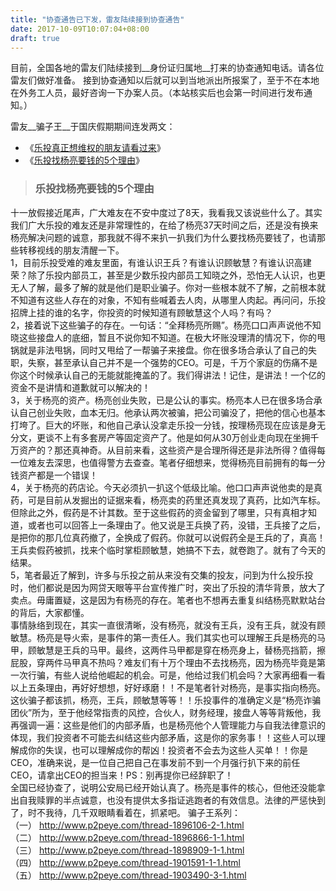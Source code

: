```yaml
---
title: "协查通告已下发，雷友陆续接到协查通告"
date: 2017-10-09T10:07:04+08:00
draft: true
---
```


目前，全国各地的雷友们陆续接到__身份证归属地__打来的协查通知电话。请各位雷友们做好准备。
接到协查通知以后就可以到当地派出所报案了，至于不在本地在外务工人员，最好咨询一下办案人员。（本站核实后也会第一时间进行发布通知。）  

雷友__骗子王__于国庆假期期间连发两文：

- 《[乐投真正想维权的朋友请看过来](http://www.p2peye.com/thread-1903490-1-1.html)》
- 《[乐投找杨亮要钱的5个理由](http://www.p2peye.com/thread-1903982-1-1.html)》


> ### 乐投找杨亮要钱的5个理由
十一放假接近尾声，广大难友在不安中度过了8天，我看我又该说些什么了。其实我们广大乐投的难友还是非常理性的，在给了杨亮37天时间之后，还是没有换来杨亮解决问题的诚意，那我就不得不来扒一扒我们为什么要找杨亮要钱了，也请那些转移视线的朋友清醒一下。  
1，目前乐投受难的难友里面，有谁认识王兵？有谁认识顾敏慧？有谁认识高建荣？除了乐投内部员工，甚至是少数乐投内部员工知晓之外，恐怕无人认识，也更无人了解，最多了解的就是他们是职业骗子。你对一些根本就不了解，之前根本就不知道有这些人存在的对象，不知有些喊着去人肉，从哪里人肉起。再问问，乐投招牌上挂的谁的名字，你投资的时候知道有顾敏慧这个人吗？有吗？  
2，接着说下这些骗子的存在。一句话：“全拜杨亮所赐”。杨亮口口声声说他不知晓这些接盘人的底细，暂且不说你知不知道。在极大坏账没理清的情况下，你的甩锅就是非法甩锅，同时又甩给了一帮骗子来接盘。你在很多场合承认了自己的失职，失察，甚至承认自己并不是一个强势的CEO。可是，千万个家庭的伤痛不是你这个时候承认自己的无能就能掩盖的了。我们得讲法！记住，是讲法！一个亿的资金不是讲情和道歉就可以解决的！  
3，关于杨亮的资产。杨亮创业失败，已是公认的事实。杨亮本人已在很多场合承认自己创业失败，血本无归。他承认两次被骗，把公司骗没了，把他的信心也基本打垮了。巨大的坏账，和他自己承认没拿走乐投一分钱，按理杨亮现在应该是身无分文，更谈不上有多套房产等固定资产了。他是如何从30万创业走向现在坐拥千万资产的？那还真神奇。从目前来看，这些资产是合理所得还是非法所得？值得每一位难友去深思，也值得警方去查查。笔者仔细想来，觉得杨亮目前拥有的每一分钱资产都是一个错误！  
4，关于杨亮的药店论。今天必须扒一扒这个低级比喻。他口口声声说他卖的是真药，可是目前从发掘出的证据来看，杨亮卖的药里还真发现了真药，比如汽车标。但除此之外，假药是不计其数。至于这些假药的资金留到了哪里，只有真相才知道，或者也可以回答上一条理由了。他又说是王兵换了药，没错，王兵接了之后，是把你的那几位真药撤了，全换成了假药。你就可以说假药全是王兵的了，真高！王兵卖假药被抓，找来个临时掌柜顾敏慧，她搞不下去，就卷跑了。就有了今天的结果。  
5，笔者最近了解到，许多与乐投之前从来没有交集的投友，问到为什么投乐投时，他们都说是因为网贷天眼等平台宣传推广时，突出了乐投的清华背景，放大了卖点。毋庸置疑，这是因为有杨亮的存在。笔者也不想再去重复纠结杨亮默默站台的背后，大家都懂。  
事情脉络到现在，其实一直很清晰，没有杨亮，就没有王兵，没有王兵，就没有顾敏慧。杨亮是导火索，是事件的第一责任人。我们其实也可以理解王兵是杨亮的马甲，顾敏慧是王兵的马甲。最终，这两件马甲都是穿在杨亮身上，替杨亮挡箭，擦屁股，穿两件马甲真不热吗？难友们有十万个理由不去找杨亮，因为杨亮毕竟是第一次行骗，有些人说给他崛起的机会。可是，他给过我们机会吗？大家再细看一看以上五条理由，再好好想想，好好琢磨！！不是笔者针对杨亮，是事实指向杨亮。这伙骗子都该抓，杨亮，王兵，顾敏慧等等！！乐投事件的准确定义是“杨亮诈骗团伙”所为，至于他经常指责的风控，合伙人，财务经理，接盘人等等背叛他，我再强调一遍：这些是他们的内部矛盾，也是杨亮他个人管理能力与自我法律意识的体现，我们投资者不可能去纠结这些内部矛盾，这是你的家务事！！这些人可以理解成你的失误，也可以理解成你的帮凶！投资者不会去为这些人买单！！你是CEO，准确来说，是一位自己把自己在事发前不到一个月强行扒下来的前任CEO，请拿出CEO的担当来！PS：别再提你已经辞职了！  
全国已经协查了，说明公安局已经开始认真了。杨亮是事件的核心，但他还没能拿出自我赎罪的半点诚意，也没有提供太多指证逃跑者的有效信息。法律的严惩快到了，时不我待，几千双眼睛看着在，抓紧吧。
骗子王系列：  
（一）   http://www.p2peye.com/thread-1896106-2-1.html  
（二）   http://www.p2peye.com/thread-1896866-1-1.html  
（三）   http://www.p2peye.com/thread-1898909-1-1.html  
（四）   http://www.p2peye.com/thread-1901591-1-1.html  
（五）   http://www.p2peye.com/thread-1903490-3-1.html  
